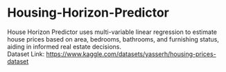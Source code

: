 # Housing-Horizon-Predictor
House Horizon Predictor uses multi-variable linear regression to estimate house prices based on area, bedrooms, bathrooms, and furnishing status, aiding in informed real estate decisions.<br>
Dataset Link: https://www.kaggle.com/datasets/yasserh/housing-prices-dataset
